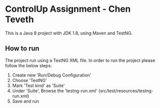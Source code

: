 
# ControlUp Assignment - Chen Teveth

This is a Java 8 project with JDK 1.8, using Maven and TestNG.

## How to run
The project run using a TestNG XML file.
In order to run the project please follow the below steps:
1. Create new 'Run/Debug Configuration'
2. Choose 'TestNG'
3. Mark 'Test kind' as 'Suite'
4. Under 'Suite', Browse the 'testng-run.xml' (src/test/resources/testng-run.xml)
5. Save and run
